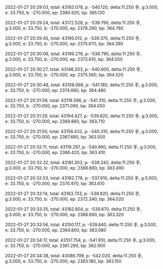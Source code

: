 2022-01-27 20:29:03, total: 43163.078, p: -540.120, delta:11.250 手, g:3.000, e: 33.750, b: -270.000, ep: 2380.920, bp: 365.130

2022-01-27 20:29:24, total: 43172.528, p: -539.790, delta:11.250 手, g:3.000, e: 33.750, b: -270.000, ep: 2378.290, bp: 364.760

2022-01-27 20:29:45, total: 43195.012, p: -539.370, delta:11.250 手, g:3.000, e: 33.750, b: -270.000, ep: 2375.670, bp: 364.380

2022-01-27 20:30:06, total: 43199.276, p: -538.790, delta:11.250 手, g:3.000, e: 33.750, b: -270.000, ep: 2373.610, bp: 364.050

2022-01-27 20:30:27, total: 43146.203, p: -540.600, delta:11.250 手, g:3.000, e: 33.750, b: -270.000, ep: 2375.560, bp: 364.520

2022-01-27 20:30:48, total: 43108.066, p: -541.180, delta:11.250 手, g:3.000, e: 33.750, b: -270.000, ep: 2374.660, bp: 364.480

2022-01-27 20:31:08, total: 43118.596, p: -541.310, delta:11.250 手, g:3.000, e: 33.750, b: -270.000, ep: 2371.090, bp: 364.050

2022-01-27 20:31:29, total: 43164.427, p: -539.820, delta:11.250 手, g:3.000, e: 33.750, b: -270.000, ep: 2369.860, bp: 363.710

2022-01-27 20:31:50, total: 43158.432, p: -540.310, delta:11.250 手, g:3.000, e: 33.750, b: -270.000, ep: 2367.690, bp: 363.500

2022-01-27 20:32:11, total: 43119.297, p: -540.860, delta:11.250 手, g:3.000, e: 33.750, b: -270.000, ep: 2366.420, bp: 363.410

2022-01-27 20:32:32, total: 43181.303, p: -539.240, delta:11.250 手, g:3.000, e: 33.750, b: -270.000, ep: 2368.680, bp: 363.490

2022-01-27 20:32:53, total: 43192.778, p: -537.910, delta:11.250 手, g:3.000, e: 33.750, b: -270.000, ep: 2370.970, bp: 363.610

2022-01-27 20:33:14, total: 43163.753, p: -539.820, delta:11.250 手, g:3.000, e: 33.750, b: -270.000, ep: 2372.340, bp: 364.020

2022-01-27 20:33:35, total: 43182.804, p: -539.870, delta:11.250 手, g:3.000, e: 33.750, b: -270.000, ep: 2366.690, bp: 363.320

2022-01-27 20:33:56, total: 43150.117, p: -539.840, delta:11.250 手, g:3.000, e: 33.750, b: -270.000, ep: 2364.800, bp: 363.080

2022-01-27 20:34:17, total: 43107.754, p: -541.910, delta:11.250 手, g:3.000, e: 33.750, b: -270.000, ep: 2361.290, bp: 362.900

2022-01-27 20:34:38, total: 43086.799, p: -542.020, delta:11.250 手, g:3.000, e: 33.750, b: -270.000, ep: 2363.180, bp: 363.150